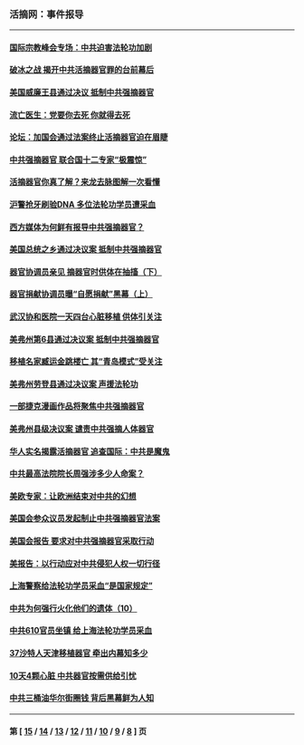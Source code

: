 ### 活摘网：事件报导
---
#### [国际宗教峰会专场：中共迫害法轮功加剧](../../pages/nf5877/n13088279.md?07210430) 
#### [破冰之战 揭开中共活摘器官罪的台前幕后](../../pages/nf5877/n13082457.md?07210430) 
#### [美国威廉王县通过决议 抵制中共强摘器官](../../pages/nf5877/n13056521.md?07210430) 
#### [流亡医生：党要你去死 你就得去死](../../pages/nf5877/n13052835.md?07210430) 
#### [论坛：加国会通过法案终止活摘器官迫在眉睫](../../pages/nf5877/n13029839.md?07210430) 
#### [中共强摘器官 联合国十二专家“极震惊”](../../pages/nf5877/n13024313.md?07210430) 
#### [活摘器官你真了解？来龙去脉图解一次看懂](../../pages/nf5877/n13013820.md?07210430) 
#### [沪警抢牙刷验DNA 多位法轮功学员遭采血](../../pages/nf5877/n12969218.md?07210430) 
#### [西方媒体为何鲜有报导中共强摘器官？](../../pages/nf5877/n12932034.md?07210430) 
#### [美国总统之乡通过决议案 抵制中共强摘器官](../../pages/nf5877/n12908242.md?07210430) 
#### [器官协调员亲见 摘器官时供体在抽搐（下）](../../pages/nf5877/n12898622.md?07210430) 
#### [器官捐献协调员曝“自愿捐献”黑幕（上）](../../pages/nf5877/n12878830.md?07210430) 
#### [武汉协和医院一天四台心脏移植 供体引关注](../../pages/nf5877/n12863175.md?07210430) 
#### [美弗州第6县通过决议案 抵制中共强摘器官](../../pages/nf5877/n12805218.md?07210430) 
#### [移植名家臧运金跳楼亡 其“青岛模式”受关注](../../pages/nf5877/n12803746.md?07210430) 
#### [美弗州劳登县通过决议案 声援法轮功](../../pages/nf5877/n12785715.md?07210430) 
#### [一部捷克漫画作品将聚焦中共强摘器官](../../pages/nf5877/n12785954.md?07210430) 
#### [美弗州县级决议案 谴责中共强摘人体器官](../../pages/nf5877/n12721290.md?07210430) 
#### [华人实名揭露活摘器官 追查国际：中共是魔鬼](../../pages/nf5877/n12691724.md?07210430) 
#### [中共最高法院院长周强涉多少人命案？](../../pages/nf5877/n12678074.md?07210430) 
#### [美欧专家：让欧洲结束对中共的幻想](../../pages/nf5877/n12652921.md?07210430) 
#### [美国会参众议员发起制止中共强摘器官法案](../../pages/nf5877/n12627668.md?07210430) 
#### [美国会报告 要求对中共强摘器官采取行动](../../pages/nf5877/n12448233.md?07210430) 
#### [美报告：以行动应对中共侵犯人权一切行径](../../pages/nf5877/n12443204.md?07210430) 
#### [上海警察给法轮功学员采血“是国家规定”](../../pages/nf5877/n12371027.md?07210430) 
#### [中共为何强行火化他们的遗体（10）](../../pages/nf5877/n12352363.md?07210430) 
#### [中共610官员坐镇 给上海法轮功学员采血](../../pages/nf5877/n12350295.md?07210430) 
#### [37沙特人天津移植器官 牵出内幕知多少](../../pages/nf5877/n12338586.md?07210430) 
#### [10天4颗心脏 中共器官按需供给引忧](../../pages/nf5877/n12326366.md?07210430) 
#### [中共三桶油华尔街圈钱 背后黑幕鲜为人知](../../pages/nf5877/n12249199.md?07210430) 

---
#### 第 [ [15](./15.md?07210430) / [14](./14.md?07210430) / [13](./13.md?07210430) / [12](./12.md?07210430) / [11](./11.md?07210430) / [10](./10.md?07210430) / [9](./9.md?07210430) / [8](./8.md?07210430) ] 页
